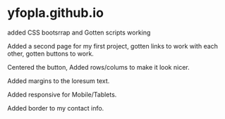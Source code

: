 # yfopla.github.io

added CSS bootsrrap and Gotten scripts working

Added a second page for my first project, gotten links to work with each other, gotten buttons to work.

Centered the button, Added rows/colums to make it look nicer. 

Added margins to the loresum text. 

Added responsive for Mobile/Tablets.

Added border to my contact info. 

